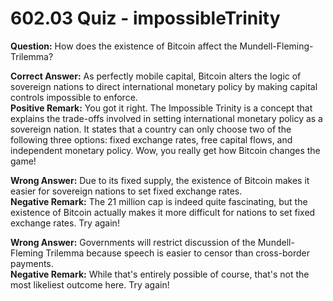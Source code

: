 # 602.03 Quiz - impossibleTrinity

**Question:** How does the existence of Bitcoin affect the Mundell-Fleming-Trilemma?&#x20;

**Correct Answer:** As perfectly mobile capital, Bitcoin alters the logic of sovereign nations to direct international monetary policy by making capital controls impossible to enforce.\
**Positive Remark:** You got it right. The Impossible Trinity is a concept that explains the trade-offs involved in setting international monetary policy as a sovereign nation. It states that a country can only choose two of the following three options: fixed exchange rates, free capital flows, and independent monetary policy. Wow, you really get how Bitcoin changes the game!

**Wrong Answer:** Due to its fixed supply, the existence of Bitcoin makes it easier for sovereign nations to set fixed exchange rates.\
**Negative Remark:** The 21 million cap is indeed quite fascinating, but the existence of Bitcoin actually makes it more difficult for nations to set fixed exchange rates. Try again!

**Wrong Answer:** Governments will restrict discussion of the Mundell-Fleming Trilemma because speech is easier to censor than cross-border payments.\
**Negative Remark:** While that's entirely possible of course, that's not the most likeliest outcome here. Try again!
